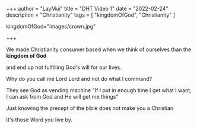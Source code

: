 +++
author = "LayMui"
title = "DHT Video 1"
date = "2022-02-24"
description = "Christianity"
tags = [
    "kingdomOfGod", "Christianity"
]

kingdomOfGod="images/crown.jpg"

+++

We made Christianity consumer based when we think of ourselves than the **kingdom of God**

and end up not fulfilling God's will for our lives.

Why do you call me Lord Lord and not do what I command?

They see God as vending machine
"If I put in enough time I get what I want, I can ask from God
and He will get me things"

Just knowing the precept of the bible does not make you a Christian

It's those Word you live by.
